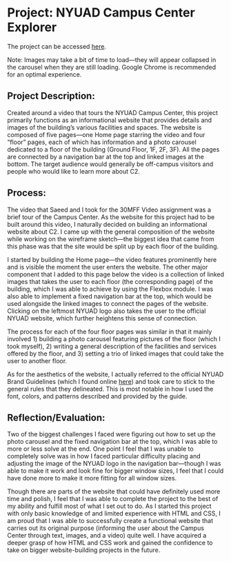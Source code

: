 # Project: NYUAD Campus Center Explorer

The project can be accessed [here](https://syl596.github.io/CL30MMFWebsite/).

Note: Images may take a bit of time to load—they will appear collapsed in the carousel when they are still loading. Google Chrome is recommended for an optimal experience.

## Project Description:

Created around a video that tours the NYUAD Campus Center, this project primarily functions as an informational website that provides details and images of the building’s various facilities and spaces. The website is composed of five pages—one Home page starring the video and four “floor” pages, each of which has information and a photo carousel dedicated to a floor of the building (Ground Floor, 1F, 2F, 3F). All the pages are connected by a navigation bar at the top and linked images at the bottom. The target audience would generally be off-campus visitors and people who would like to learn more about C2.

## Process:

The video that Saeed and I took for the 30MFF Video assignment was a brief tour of the Campus Center. As the website for this project had to be built around this video, I naturally decided on building an informational website about C2. I came up with the general composition of the website while working on the wireframe sketch—the biggest idea that came from this phase was that the site would be split up by each floor of the building.

I started by building the Home page—the video features prominently here and is visible the moment the user enters the website. The other major component that I added to this page below the video is a collection of linked images that takes the user to each floor (the corresponding page) of the building, which I was able to achieve by using the Flexbox module. I was also able to implement a fixed navigation bar at the top, which would be used alongside the linked images to connect the pages of the website. Clicking on the leftmost NYUAD logo also takes the user to the official NYUAD website, which further heightens this sense of connection.

The process for each of the four floor pages was similar in that it mainly involved 1) building a photo carousel featuring pictures of the floor (which I took myself), 2) writing a general description of the facilities and services offered by the floor, and 3) setting a trio of linked images that could take the user to another floor. 

As for the aesthetics of the website, I actually referred to the official NYUAD Brand Guidelines (which I found online [here](https://nyuad.nyu.edu/content/dam/nyuad/news/documents/nyuad-brand-guidelines.pdf)) and took care to stick to the general rules that they delineated. This is most notable in how I used the font, colors, and patterns described and provided by the guide.

## Reflection/Evaluation:

Two of the biggest challenges I faced were figuring out how to set up the photo carousel and the fixed navigation bar at the top, which I was able to more or less solve at the end. One point I feel that I was unable to completely solve was in how I faced particular difficulty placing and adjusting the image of the NYUAD logo in the navigation bar—though I was able to make it work  and look fine for bigger window sizes, I feel that I could have done more to make it more fitting for all window sizes.

Though there are parts of the website that could have definitely used more time and polish, I feel that I was able to complete the project to the best of my ability and fulfill most of what I set out to do. As I started this project with only basic knowledge of and limited experience with HTML and CSS, I am proud that I was able to successfully create a functional website that carries out its original purpose (informing the user about the Campus Center through text, images, and a video) quite well. I have acquired a deeper grasp of how HTML and CSS work and gained the confidence to take on bigger website-building projects in the future.
